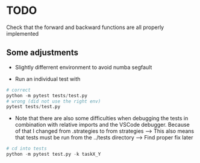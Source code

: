 # TODO

Check that the forward and backward functions are all properly implemented

## Some adjustments

- Slightly differrent environment to avoid numba segfault

- Run an individual test with

```python
# correct
python -m pytest tests/test.py
# wrong (did not use the right env)
pytest tests/test.py
```

- Note that there are also some difficulties when debugging the tests in combination
  with relative imports and the VSCode debugger.
  Because of that I changed from .strategies to from strategies
  --> This also means that tests must be run from the ../tests directory
  --> Find proper fix later

```python
# cd into tests
python -m pytest test.py -k taskX_Y
```
